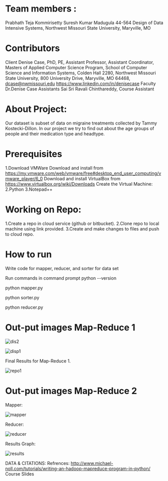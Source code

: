 # Team members :

 Prabhath Teja Kommirisetty
 Suresh Kumar Madugula
 44-564 Design of Data Intensive Systems, Northwest Missouri State University, Maryville, MO
 
# Contributors
 Client
Denise Case, PhD, PE, Assistant Professor, Assistant Coordinator, Masters of Applied Computer Science Program, School of Computer Science and Information Systems, Colden Hall 2280, Northwest Missouri State University, 800 University Drive, Maryville, MO 64468, dcase@nwmissouri.edu 
https://www.linkedin.com/in/denisecase
Faculty
Dr.Denise Case
Assistants
Sai Sri Ravali Chinthareddy, Course Assistant

# About Project:

Our dataset is subset of data on migraine treatments collected by Tammy Kostecki-Dillon. In our project we try to find out about the age groups of people and their medication type and headtype.

# Prerequisites

1.Download VMWare
   Download and install from https://my.vmware.com/web/vmware/free#desktop_end_user_computing/vmware_player/6_0
   Download and install VirtualBox from https://www.virtualbox.org/wiki/Downloads 
   Create the Virtual Machine:
2.Python 
3.Notepad++
	
# Working on Repo:

1.Create a repo in cloud service (github or bitbucket).
2.Clone repo to local machine using link provided.
3.Create and make changes to files and push to cloud repo.

# How to run 

Write code for mapper, reducer, and sorter for data set

Run commands in command prompt
python --version

python mapper.py

python sorter.py

python reducer.py


# Out-put images Map-Reduce 1
 
![dis2](https://cloud.githubusercontent.com/assets/23439048/25058809/2277c2ba-2143-11e7-803e-f74108cd91dc.PNG)

![disp1](https://cloud.githubusercontent.com/assets/23439048/25058807/227587c0-2143-11e7-972b-b12bf1bfe953.PNG) 

Final Results for Map-Reduce 1.

![repo1](https://cloud.githubusercontent.com/assets/23439048/25058808/2276ca2c-2143-11e7-8c9a-7edbc38b226a.PNG)


# Out-put images Map-Reduce 2

Mapper:

![mapper](https://cloud.githubusercontent.com/assets/25209715/25059669/6cb8a56c-2150-11e7-8ea1-065542ebc3d9.PNG)


Reducer:

![reducer](https://cloud.githubusercontent.com/assets/25209715/25059638/e70fed9e-214f-11e7-9e1f-f2cb8160b8c5.PNG)


Results Graph:

![results](https://cloud.githubusercontent.com/assets/25209715/25059691/a7bfb830-2150-11e7-972d-c0d4c0250be9.PNG)

 
 
DATA & CITATIONS:
Refrences: http://www.michael-noll.com/tutorials/writing-an-hadoop-mapreduce-program-in-python/
Course Slides


